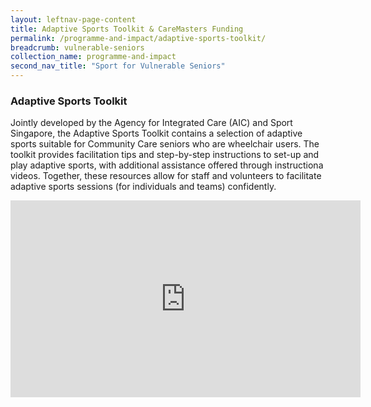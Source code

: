 ```yaml
---
layout: leftnav-page-content
title: Adaptive Sports Toolkit & CareMasters Funding
permalink: /programme-and-impact/adaptive-sports-toolkit/
breadcrumb: vulnerable-seniors
collection_name: programme-and-impact
second_nav_title: "Sport for Vulnerable Seniors"
---
```


### Adaptive Sports Toolkit

Jointly developed by the Agency for Integrated Care (AIC) and Sport Singapore, the Adaptive Sports Toolkit contains a selection of adaptive sports suitable for Community Care seniors who are wheelchair users.  The toolkit provides facilitation tips and step-by-step instructions to set-up and play adaptive sports, with additional assistance offered through instructiona videos.  Together, these resources allow for staff and volunteers to facilitate adaptive sports sessions (for individuals and teams) confidently.

<iframe width="560" height="315" src="https://www.youtube.com/watch?v=ueIiAVohYHY" frameborder="0" allow="accelerometer; autoplay; encrypted-media; gyroscope; picture-in-picture" allowfullscreen></iframe>
